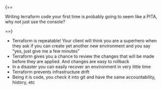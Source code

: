 {==

Writing terraform code your first time is probably going to seem like a PITA, why not just use the console?

==}

- Terraform is repeatable! Your client will think you are a superhero when they ask if you can create yet another new environment and you say “yes, just give me a few minutes”
- Terraform gives you a chance to review the changes that will be made before they are applied. And changes are easy to rollback
- In a disaster you can easily recover an environment in very little time
- Terraform prevents infrastructure drift
- Being it is code, you check it into git and have the same accountability, history, etc
